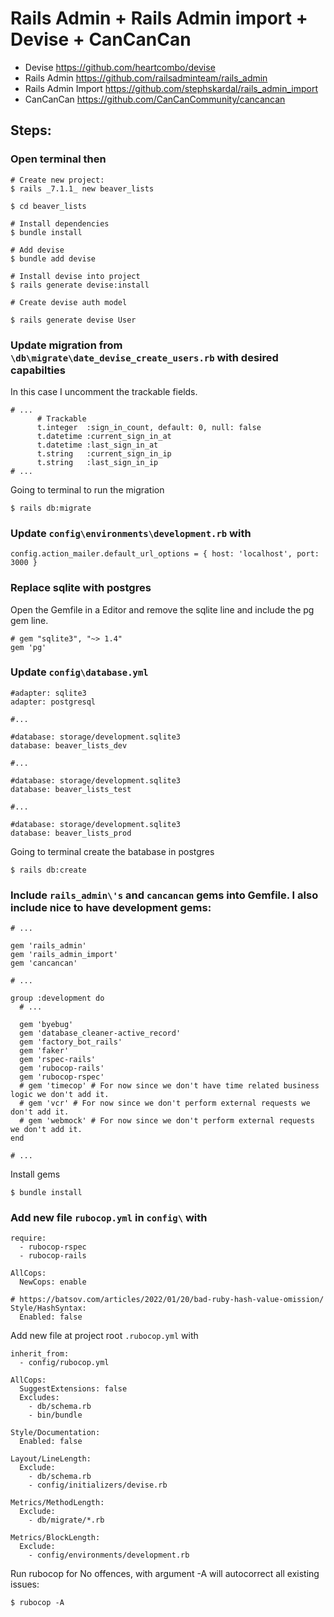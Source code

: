 # Rails Admin + Rails Admin import + Devise + CanCanCan



- Devise https://github.com/heartcombo/devise
- Rails Admin https://github.com/railsadminteam/rails_admin
- Rails Admin Import https://github.com/stephskardal/rails_admin_import
- CanCanCan https://github.com/CanCanCommunity/cancancan

## Steps:

### Open terminal then

```
# Create new project:
$ rails _7.1.1_ new beaver_lists

$ cd beaver_lists

# Install dependencies
$ bundle install

# Add devise
$ bundle add devise

# Install devise into project
$ rails generate devise:install  

# Create devise auth model

$ rails generate devise User
```

### Update migration from `\db\migrate\date_devise_create_users.rb` with desired capabilties

In this case I uncomment the trackable fields.

```
# ...
      # Trackable
      t.integer  :sign_in_count, default: 0, null: false
      t.datetime :current_sign_in_at
      t.datetime :last_sign_in_at
      t.string   :current_sign_in_ip
      t.string   :last_sign_in_ip
# ...
```

Going to terminal to run the migration

```
$ rails db:migrate
```


### Update `config\environments\development.rb` with

```
config.action_mailer.default_url_options = { host: 'localhost', port: 3000 }
```


### Replace sqlite with postgres

Open the Gemfile in a Editor and remove the sqlite line and include the pg gem line.

```
# gem "sqlite3", "~> 1.4"
gem 'pg'
```

### Update `config\database.yml`

```
#adapter: sqlite3
adapter: postgresql

#...

#database: storage/development.sqlite3
database: beaver_lists_dev

#...

#database: storage/development.sqlite3
database: beaver_lists_test

#...

#database: storage/development.sqlite3
database: beaver_lists_prod
```

Going to terminal create the batabase in postgres

```
$ rails db:create
```



### Include `rails_admin\'s` and `cancancan` gems into Gemfile. I also include nice to have development gems:

```
# ...

gem 'rails_admin'
gem 'rails_admin_import'
gem 'cancancan'

# ...

group :development do
  # ...

  gem 'byebug'
  gem 'database_cleaner-active_record'
  gem 'factory_bot_rails'
  gem 'faker'
  gem 'rspec-rails'
  gem 'rubocop-rails'
  gem 'rubocop-rspec'
  # gem 'timecop' # For now since we don't have time related business logic we don't add it.
  # gem 'vcr' # For now since we don't perform external requests we don't add it.
  # gem 'webmock' # For now since we don't perform external requests we don't add it.
end

# ...
```

Install gems

```
$ bundle install
```

### Add new file `rubocop.yml` in `config\` with

```
require:
  - rubocop-rspec
  - rubocop-rails

AllCops:
  NewCops: enable

# https://batsov.com/articles/2022/01/20/bad-ruby-hash-value-omission/
Style/HashSyntax:
  Enabled: false
```

Add new file at project root `.rubocop.yml` with

```
inherit_from:
  - config/rubocop.yml

AllCops:
  SuggestExtensions: false
  Excludes:
    - db/schema.rb
    - bin/bundle

Style/Documentation:
  Enabled: false

Layout/LineLength:
  Exclude:
    - db/schema.rb
    - config/initializers/devise.rb

Metrics/MethodLength:
  Exclude:
    - db/migrate/*.rb

Metrics/BlockLength:
  Exclude:
    - config/environments/development.rb
```



Run rubocop for No offences, with argument -A will autocorrect all existing issues:

```
$ rubocop -A
```



